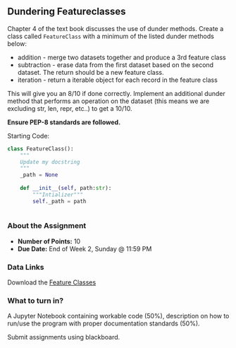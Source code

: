 ## Dundering Featureclasses 

Chapter 4 of the text book discusses the use of dunder methods.  Create a class called `FeatureClass` with a minimum of the listed dunder methods below:

+ addition - merge two datasets together and produce a 3rd feature class
+ subtraction - erase data from the first dataset based on the second dataset.  The return should be a new feature class.
+ iteration - return a iterable object for each record in the feature class

This will give you an 8/10 if done correctly.  Implement an additional dunder method that performs an operation on the dataset (this means we are excluding str, len, repr, etc..) to get a 10/10.

**Ensure PEP-8 standards are followed.**

Starting Code:

```python
class FeatureClass():
    """
    Update my docstring
    """
    _path = None
    
    def __init__(self, path:str):
        """Intializer"""
        self._path = path
    
```


### About the Assignment

+ **Number of Points:** 10
+ **Due Date:** End of Week 2, Sunday @ 11:59 PM

### Data Links

Download the [Feature Classes](https://raw.githubusercontent.com/achapkowski/AS.430.618/gh-pages/lessons/data/assignment_01/class.txt)

### What to turn in?

A Jupyter Notebook containing workable code (50%), description on how to run/use the program with proper documentation standards (50%).

Submit assignments using blackboard.
